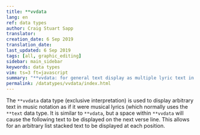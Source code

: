 ```yaml
---
title: **vvdata
lang: en
ref: data types
author: Craig Stuart Sapp
translator: 
creation_date: 6 Sep 2019
translation_date: 
last_updated: 6 Sep 2019
tags: [all, graphic_editing]
sidebar: main_sidebar
keywords: data types
vim: ts=3 ft=javascript
summary: "**vvdata: for general text display as multiple lyric text in music notation."
permalink: /datatypes/vvdata/index.html
---
```


The `**vvdata` data type (exclusive interpretation) is used to display
arbitrary text in music notation as if it were musical lyrics (which
normally uses the `**text` data type.  It is similar to `**vdata`, but
a space within `**vvdata` will cause the following text to be displayed
on the next verse line.  This allows for an arbitrary list stacked text
to be displayed at each position.






